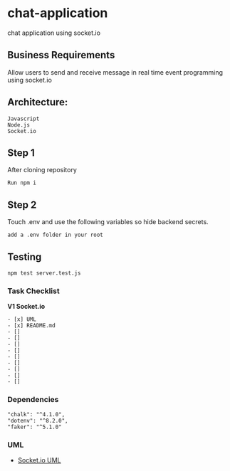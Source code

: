 # chat-application
chat application using socket.io

## Business Requirements
Allow users to send and receive message in real time event programming using socket.io

## Architecture:

```
Javascript
Node.js
Socket.io

```

## Step 1
After cloning repository
```
Run npm i
```
## Step 2
Touch .env and use the following variables so hide backend secrets.
```
add a .env folder in your root 

```
## Testing
``` 
npm test server.test.js
```
### Task Checklist

**V1 Socket.io**
```
- [x] UML
- [x] README.md
- [] 
- [] 
- [] 
- [] 
- [] 
- [] 
- [] 
- [] 
- [] 
```
### Dependencies
```
"chalk": "^4.1.0",
"dotenv": "^8.2.0",
"faker": "^5.1.0"
```
### UML
- [Socket.io UML](./assets/socketio.md)
